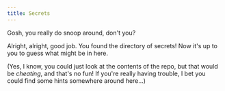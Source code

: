```yaml
---
title: Secrets
---
```


Gosh, you really do snoop around, don't you?

Alright, alright, good job. You found the directory of secrets! Now it's up to you to guess what might be in here.

(Yes, I know, you could just look at the contents of the repo, but that would be *cheating*, and that's no fun! If you're really having trouble, I bet you could find some hints somewhere around here...)